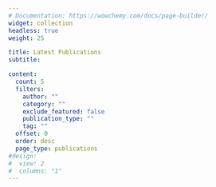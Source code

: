 ```yaml
---
# Documentation: https://wowchemy.com/docs/page-builder/
widget: collection
headless: true
weight: 25

title: Latest Publications
subtitle:

content:
  count: 5
  filters:
    author: ""
    category: ""
    exclude_featured: false
    publication_type: ""
    tag: ""
  offset: 0
  order: desc
  page_type: publications
#design:
#  view: 2
#  columns: "1"
---
```

